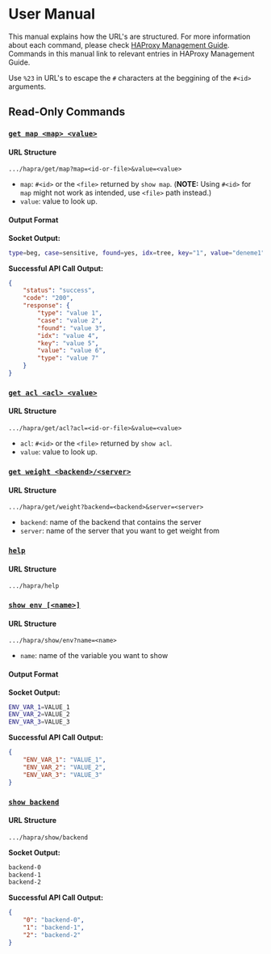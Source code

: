 # User Manual

This manual explains how the URL's are structured. For more information about
each command, please check
[HAProxy Management Guide](https://cbonte.github.io/haproxy-dconv/1.7/management.html#9.3).
Commands in this manual link to relevant entries in HAProxy Management Guide.

Use `%23` in URL's to escape the `#` characters at the beggining of the `#<id>`
arguments.

## Read-Only Commands

### [`get map <map> <value>`](https://cbonte.github.io/haproxy-dconv/1.7/management.html#9.3-get%20map)

#### URL Structure

```
.../hapra/get/map?map=<id-or-file>&value=<value>
```

* `map`: `#<id>` or the `<file>` returned by `show map`. (**NOTE:** Using
		 `#<id>` for `map` might not work as intended, use `<file>` path
		 instead.)
* `value`: value to look up.

#### Output Format

**Socket Output:**

```sh
type=beg, case=sensitive, found=yes, idx=tree, key="1", value="deneme1", type="str"

```

**Successful API Call Output:**

```JSON
{
	"status": "success",
	"code": "200",
	"response": {
		"type": "value 1",
		"case": "value 2",
		"found": "value 3",
		"idx": "value 4",
		"key": "value 5",
		"value": "value 6",
		"type": "value 7"
	}
}
```
### [`get acl <acl> <value>`](https://cbonte.github.io/haproxy-dconv/1.7/management.html#9.3-get%20acl)

#### URL Structure

```
.../hapra/get/acl?acl=<id-or-file>&value=<value>
```

* `acl`: `#<id>` or the `<file>` returned by `show acl`.
* `value`: value to look up.

### [`get weight <backend>/<server>`](https://cbonte.github.io/haproxy-dconv/1.7/management.html#9.3-get%20weight)

#### URL Structure

```
.../hapra/get/weight?backend=<backend>&server=<server>
```

* `backend`: name of the backend that contains the server
* `server`: name of the server that you want to get weight from

### [`help`](https://cbonte.github.io/haproxy-dconv/1.7/management.html#9.3-help)

#### URL Structure

```
.../hapra/help
```

### [`show env [<name>]`](https://cbonte.github.io/haproxy-dconv/1.7/management.html#9.3-show%20env)

#### URL Structure

```
.../hapra/show/env?name=<name>
```

* `name`: name of the variable you want to show

#### Output Format

**Socket Output:**

```sh
ENV_VAR_1=VALUE_1
ENV_VAR_2=VALUE_2
ENV_VAR_3=VALUE_3
```

**Successful API Call Output:**

```JSON
{
	"ENV_VAR_1": "VALUE_1",
	"ENV_VAR_2": "VALUE_2",
	"ENV_VAR_3": "VALUE_3"
}
```

### [`show backend`](https://cbonte.github.io/haproxy-dconv/1.7/management.html#9.3-show%20backend)

#### URL Structure

```
.../hapra/show/backend
```

**Socket Output:**

```sh
backend-0
backend-1
backend-2
```

**Successful API Call Output:**

```JSON
{
	"0": "backend-0",
	"1": "backend-1",
	"2": "backend-2"
}
```
